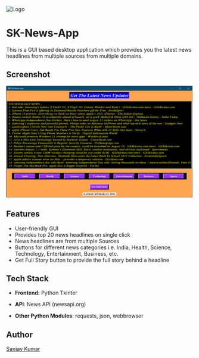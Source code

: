 
![Logo](https://raw.githubusercontent.com/sanju6890/SK-News-App/master/app_icon.ico)

    
# SK-News-App
This is a GUI based desktop application which provides you the latest news headlines from multiple sources from multiple domains.

## Screenshot

![App Screenshot](https://raw.githubusercontent.com/sanju6890/SK-News-App/master/App-Screenshot.PNG)

  
## Features

- User-friendly GUI
- Provides top 20 news headlines on single click
- News headlines are from multiple Sources
- Buttons for different news categories i.e. India, Health, Science, Technology, Entertainment, Business, etc.
- Get Full Story button to provide the full story behind a headline

  
## Tech Stack

- **Frontend:** Python Tkinter

- **API**: News API (newsapi.org)

- **Other Python Modules**: requests, json, webbrowser

  
## Author

[Sanjay Kumar](https://github.com/sanju6890)

  